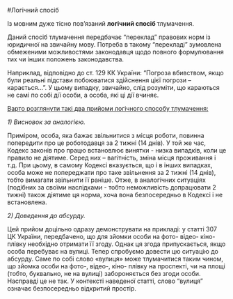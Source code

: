 #Логічний спосіб
<p>Із мовним дуже тісно пов&rsquo;язаний <strong>логічний спосіб </strong>тлумачення. </p>
<p>Даний спосіб тлумачення передбачає &ldquo;переклад&rdquo; правових норм із юридичної на звичайну мову. Потреба в такому &ldquo;перекладі&rdquo; зумовлена обмеженими можливостями законодавця щодо повного формулювання тих чи інших положень законодавства.</p>
<p>Наприклад, відповідно до ст. 129 КК України: &ldquo;Погроза вбивством, якщо були реальні підстави побоюватися здійснення цієї погрози &ndash; карається&hellip;&rdquo;. У цьому випадку, звичайно, слід розуміти, що караються не самі по собі дії особи, а особа, які ці дії вчиняє.</p>
<p><u>Варто розглянути такі два прийоми логічного способу тлумачення:</u></p>
<p><i>1) Висновок за аналогією.</i></p>
<p>Приміром, особа, яка бажає звільнитися з місця роботи, повинна попередити про це роботодавця за 2 тижні (14 днів). У той же час, Кодекс законів про працю встановлює винятки - низка випадків, коли це правило не діятиме. Серед них &ndash; вагітність, зміна місця проживання і т.д. При цьому, в самому Кодексі вказується, що і в інших випадках, особа може не попереджати про таке звільнення за 2 тижні (14 днів), тобто вимагати звільнити її раніше. Отже, в аналогічних ситуаціях (подібних за своїми наслідками - тобто неможливість допрацювати 2 тижні) також діятиме ця норма, хоча вона безпосередньо в Кодексі і не встановлена.</p>
<p><i>2) Доведення до абсурду.</i></p>
<p>Цей прийом доцільно одразу демонструвати на прикладі: у статті 307 ЦК України, передбачено, що для зйомки особи на фото- відео- кіно- плівку необхідно отримати її згоду. Однак ця згода припускається, якщо особа перебуває на вулиці. Тепер спробуємо довести цю ситуацію до абсурду. Саме по собі слово &laquo;вулиця&raquo; може тлумачитися таким чином, що зйомка особи на фото-, відео-, кіно- плівку на проспекті, чи на площі (тобто, буквально, не на вулиці) забороняється без згоди особи. Насправді це не так. У контексті наведеної статті, слово &ldquo;вулиця&rdquo; означає безпосередньо відкритий простір.</p>
